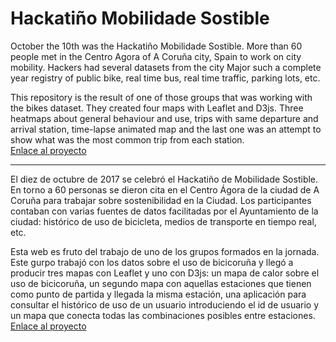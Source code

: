 # Hackatiño Mobilidade Sostible
October the 10th was the Hackatiño Mobilidade Sostible. More than 60 people met in the Centro Agora of A Coruña city, Spain to work on city mobility. Hackers had several datasets from the city Major such a complete year registry of public bike, real time bus, real time traffic, parking lots, etc.

This repository is the result of one of those groups that was working with the bikes dataset. They created four maps with Leaflet and D3js. Three heatmaps about general behaviour and use, trips with same departure and arrival station, time-lapse animated map and the last one was an attempt to show what was the most common trip from each station.   
[Enlace al proyecto](https://luissevillano.github.io/bici-coruna/index.html)


---

El diez de octubre de 2017 se celebró el Hackatiño de Mobilidade Sostible. En torno a 60 personas se dieron cita en el Centro Ágora de la ciudad de A Coruña para trabajar sobre sostenibilidad en la Ciudad. Los participantes contaban con varias fuentes de datos facilitadas por el Ayuntamiento de la ciudad: histórico de uso de bicicleta, medios de transporte en tiempo real, etc.   

Esta web es fruto del trabajo de uno de los grupos formados en la jornada. Este gurpo trabajó con los datos sobre el uso de bicicoruña y llegó a producir tres mapas con Leaflet y uno con D3js: un mapa de calor sobre el uso de bicicoruña, un segundo mapa con aquellas estaciones que tienen como punto de partida y llegada la misma estación, una aplicación para consultar el histórico de uso de un usuario introduciendo el id de usuario y un mapa que conecta todas las combinaciones posibles entre estaciones.   
[Enlace al proyecto](https://luissevillano.github.io/bici-coruna/index.html)
